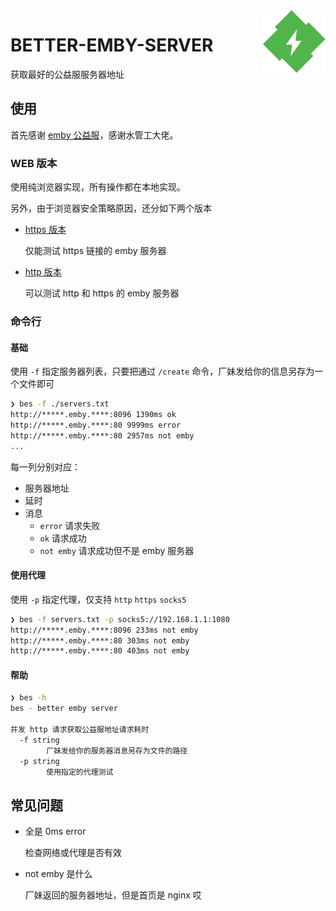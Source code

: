 <img src="./docs/logowhite.png" alt="logo" width="100" height="100" align="right" />

# BETTER-EMBY-SERVER

获取最好的公益服服务器地址

## 使用

首先感谢 [emby 公益服](https://rartv.gitbook.io/emby-public/)，感谢水管工大佬。

### WEB 版本

使用纯浏览器实现，所有操作都在本地实现。

另外，由于浏览器安全策略原因，还分如下两个版本

* [https 版本](https://kejunmao.github.io/better-emby-server/index.html)

  仅能测试 https 链接的 emby 服务器
* [http 版本](http://bes.kejun.me)

  可以测试 http 和 https 的 emby 服务器

### 命令行
#### 基础

使用 `-f` 指定服务器列表，只要把通过 `/create` 命令，厂妹发给你的信息另存为一个文件即可

```bash
❯ bes -f ./servers.txt
http://*****.emby.****:8096 1390ms ok
http://*****.emby.****:80 9999ms error
http://*****.emby.****:80 2957ms not emby
...
```

每一列分别对应：

- 服务器地址
- 延时
- 消息
  - `error` 请求失败
  - `ok` 请求成功
  - `not emby` 请求成功但不是 emby 服务器

#### 使用代理

使用 `-p` 指定代理，仅支持 `http` `https` `socks5`

```bash
❯ bes -f servers.txt -p socks5://192.168.1.1:1080
http://*****.emby.****:8096 233ms not emby
http://*****.emby.****:80 303ms not emby
http://*****.emby.****:80 403ms not emby
```
#### 帮助

```bash
❯ bes -h
bes - better emby server

并发 http 请求获取公益服地址请求耗时
  -f string
        厂妹发给你的服务器消息另存为文件的路径
  -p string
        使用指定的代理测试
```

## 常见问题

* 全是 0ms error

  检查网络或代理是否有效
* not emby 是什么

  厂妹返回的服务器地址，但是首页是 nginx 哎
